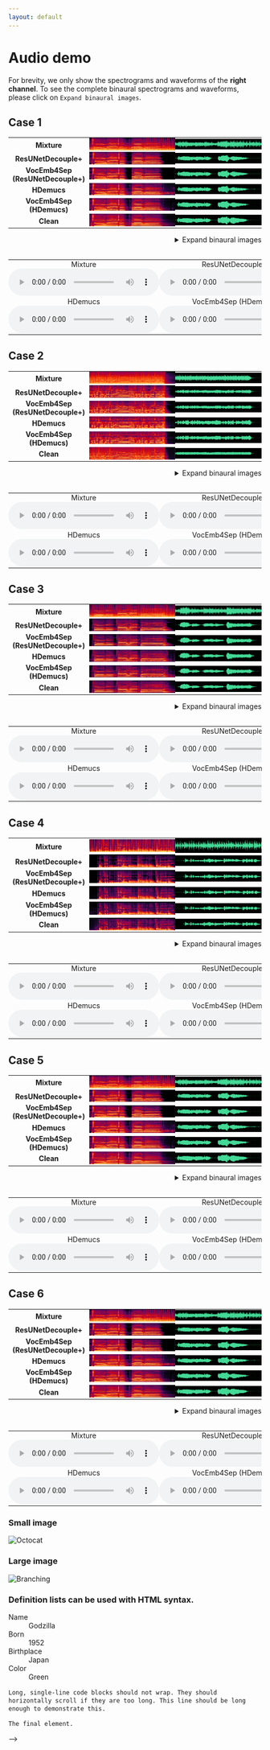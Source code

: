 ```yaml
---
layout: default
---
```




# Audio demo
For brevity, we only show the spectrograms and waveforms of the **right channel**. To see the complete binaural spectrograms and waveforms, please click on `Expand binaural images`.

<!-- <html> -->
<style>
  th, tr, td {border: none!important; vertical-align: middle; padding: 0px; margin: 0px auto;};
  img {padding: 0px; border: 0px; margin: 0px;}
</style>
  
## Case 1
<div align='center'>
<table style="margin: 0,auto; align:center; vertical-align:middle; border: none!important">
    <tr>
        <td align='center'> <b>Mixture</b> </td>
        <td> <img src='./fig/Mix01S1.PNG'  alt='mix01s1' width='100%'></td>
        <td> <img src='./fig/Mix01WV1.PNG'  alt='mix01wv1' width='100%'></td>
    </tr>
    <tr>
      <td align='middle'> <b>ResUNetDecouple+</b> </td>
        <td> <img src='./fig/ResUNet01S1.PNG'  alt='res01s1' width='100%'></td>
        <td> <img src='./fig/ResUNet01WV1.PNG'  alt='res01wv1' width='100%'></td>
    </tr>
    <tr>
        <td align='center'> <b>VocEmb4Sep (ResUNetDecouple+)</b> </td>
        <td> <img src='./fig/preFro01S1.PNG'  alt='pre01s1' width='100%'></td>
        <td> <img src='./fig/preFro01WV1.PNG'  alt='pre01wv1' width='100%'></td>
    </tr>
    <tr>
      <td align='center'> <b>HDemucs</b> </td>
        <td> <img src='./fig/HDemucs01S1.PNG'  alt='hdemucs01s1' width='100%'></td>
        <td> <img src='./fig/HDemucs01WV1.PNG'  alt='hdemucs01wv1' width='100%'></td>
    </tr>
    <tr>
      <td align='center'> <b>VocEmb4Sep (HDemucs)</b></td>
        <td> <img src='./fig/HDemucsUpd01S1.PNG'  alt='hu01s1' width='100%'></td>
        <td> <img src='./fig/HDemucsUpd01WV1.PNG'  alt='hu01wv1' width='100%'></td>
    </tr>
    <tr>
      <td align='center'> <b>Clean</b> </td>
        <td> <img src='./fig/clean01S1.PNG'  alt='clean01s1' width='100%'></td>
        <td> <img src='./fig/clean01WV1.PNG'  alt='clean01wv1' width='100%'></td>
    </tr>
</table>
  
<details align='right'>
  <summary>Expand binaural images</summary>
  
  <table style="margin-left: auto; margin-right: auto; align:center; border: none!important">
    <tr margin-bottom='0px'>
      <td align='center'> <b>Mixture</b> </td>
        <td> <img src='./fig/Mix01S2.PNG'  alt='mix01s2' width='100%'></td>
        <td> <img src='./fig/Mix01WV2.PNG'  alt='mix01wv2' width='100%'></td>
    </tr>
    <tr>
      <td align='center'> <b>ResUNetDecouple+</b> </td>
        <td> <img src='./fig/ResUNet01S2.PNG'  alt='res01s2' width='100%'></td>
        <td> <img src='./fig/ResUNet01WV2.PNG'  alt='res01wv2' width='100%'></td>
    </tr>
    <tr>
      <td align='center'> <b>VocEmb4Sep (ResUNetDecouple+)</b> </td>
        <td> <img src='./fig/preFro01S2.PNG'  alt='pre01s2' width='100%'></td>
        <td> <img src='./fig/preFro01WV2.PNG'  alt='pre01wv2' width='100%'></td>
    </tr>
    <tr>
      <td align='center'> <b>HDemucs</b> </td>
        <td> <img src='./fig/HDemucs01S2.PNG'  alt='hdemucs01s2' width='100%'></td>
        <td> <img src='./fig/HDemucs01WV2.PNG'  alt='hdemucs01wv2' width='100%'></td>
    </tr>
    <tr>
      <td align='center'> <b>VocEmb4Sep (HDemucs)</b></td>
        <td> <img src='./fig/HDemucsUpd01S2.PNG'  alt='hu01s2' width='100%'></td>
        <td> <img src='./fig/HDemucsUpd01WV2.PNG'  alt='hu01wv2' width='100%'></td>
    </tr>
    <tr>
      <td align='center'> <b>Clean</b> </td>
        <td> <img src='./fig/clean01S2.PNG'  alt='clean01s2' width='100%'></td>
        <td> <img src='./fig/clean01WV2.PNG'  alt='clean01wv2' width='100%'></td>
    </tr>
</table>
</details>
<br/>
<table style="margin-left: auto; margin-right: auto; align:center; border: none!important; width: 100%">
    <tr>
        <td align='center'>Mixture</td>
        <td align='center'>ResUNetDecouple+</td>
        <td align='center'>VocEmb4Sep (ResUNetDecouple+)</td>
    </tr>
    <tr>
    	<td align='center' width='30%'>
        <audio controls>
            <source src="./wav/Mix_Atrophy_01.wav" type="audio/wav">
            Your browser does not support the audio element.
        </audio>
        </td>
    	<td align='center' width='30%'>
        <audio controls>
            <source src="./wav/ResUNet_Atrophy_01.wav" type="audio/wav">
            Your browser does not support the audio element.
        </audio>
        </td>
    	<td align='center' width='30%'>
        <audio controls>
            <source src="./wav/preFro_Atrophy_01.wav" type="audio/wav">
            Your browser does not support the audio element.
        </audio>
        </td>
    </tr>
    <tr>
    <td align='center'>HDemucs</td>
    <td align='center'>VocEmb4Sep (HDemucs)</td>
    <td align='center'>Clean</td>
    </tr>
    <tr>
        <td align='center' width='30%'>
        <audio controls>
            <source src="./wav/HDemucs_Atrophy_01.wav" type="audio/wav">
            Your browser does not support the audio element.
        </audio>
        </td>
        <td align='center' width='30%'>
        <audio controls>
            <source src="./wav/HDemucsUpd2_Atrophy_01.wav" type="audio/wav">
            Your browser does not support the audio element.
        </audio>
        </td>
        <td align='center' width='30%'>
        <audio controls>
            <source src="./wav/clean_Atrophy_01.wav" type="audio/wav">
            Your browser does not support the audio element.
        </audio>
        </td>
    </tr>
  </table></div>
  
## Case 2  
<div align='center'>
<table style="margin: 0,auto; align:center; vertical-align:middle; border: none!important">
    <tr>
        <td align='center'> <b>Mixture</b> </td>
        <td> <img src='./fig/Mix02S1.PNG'  alt='mix02s1' width='100%'></td>
        <td> <img src='./fig/Mix02WV1.PNG'  alt='mix02wv1' width='100%'></td>
    </tr>
    <tr>
      <td align='middle'> <b>ResUNetDecouple+</b> </td>
        <td> <img src='./fig/ResUNet02S1.PNG'  alt='res02s1' width='100%'></td>
        <td> <img src='./fig/ResUNet02WV1.PNG'  alt='res02wv1' width='100%'></td>
    </tr>
    <tr>
        <td align='center'> <b>VocEmb4Sep (ResUNetDecouple+)</b> </td>
        <td> <img src='./fig/preFro02S1.PNG'  alt='pre02s1' width='100%'></td>
        <td> <img src='./fig/preFro02WV1.PNG'  alt='pre02wv1' width='100%'></td>
    </tr>
    <tr>
      <td align='center'> <b>HDemucs</b> </td>
        <td> <img src='./fig/HDemucs02S1.PNG'  alt='hdemucs02s1' width='100%'></td>
        <td> <img src='./fig/HDemucs02WV1.PNG'  alt='hdemucs02wv1' width='100%'></td>
    </tr>
    <tr>
      <td align='center'> <b>VocEmb4Sep (HDemucs)</b></td>
        <td> <img src='./fig/HDemucsUpd02S1.PNG'  alt='hu02s1' width='100%'></td>
        <td> <img src='./fig/HDemucsUpd02WV1.PNG'  alt='hu02wv1' width='100%'></td>
    </tr>
    <tr>
      <td align='center'> <b>Clean</b> </td>
        <td> <img src='./fig/clean02S1.PNG'  alt='clean02s1' width='100%'></td>
        <td> <img src='./fig/clean02WV1.PNG'  alt='clean02wv1' width='100%'></td>
    </tr>
</table>
  
<details align='right'>
  <summary>Expand binaural images</summary>
  
  <table style="margin-left: auto; margin-right: auto; align:center; border: none!important">
    <tr margin-bottom='0px'>
      <td align='center'> <b>Mixture</b> </td>
        <td> <img src='./fig/Mix02S2.PNG'  alt='mix02s2' width='100%'></td>
        <td> <img src='./fig/Mix02WV2.PNG'  alt='mix02wv2' width='100%'></td>
    </tr>
    <tr>
      <td align='center'> <b>ResUNetDecouple+</b> </td>
        <td> <img src='./fig/ResUNet02S2.PNG'  alt='res02s2' width='100%'></td>
        <td> <img src='./fig/ResUNet02WV2.PNG'  alt='res02wv2' width='100%'></td>
    </tr>
    <tr>
      <td align='center'> <b>VocEmb4Sep (ResUNetDecouple+)</b> </td>
        <td> <img src='./fig/preFro02S2.PNG'  alt='pre02s2' width='100%'></td>
        <td> <img src='./fig/preFro02WV2.PNG'  alt='pre02wv2' width='100%'></td>
    </tr>
    <tr>
      <td align='center'> <b>HDemucs</b> </td>
        <td> <img src='./fig/HDemucs02S2.PNG'  alt='hdemucs02s2' width='100%'></td>
        <td> <img src='./fig/HDemucs02WV2.PNG'  alt='hdemucs02wv2' width='100%'></td>
    </tr>
    <tr>
      <td align='center'> <b>VocEmb4Sep (HDemucs)</b></td>
        <td> <img src='./fig/HDemucsUpd02S2.PNG'  alt='hu02s2' width='100%'></td>
        <td> <img src='./fig/HDemucsUpd02WV2.PNG'  alt='hu02wv2' width='100%'></td>
    </tr>
    <tr>
      <td align='center'> <b>Clean</b> </td>
        <td> <img src='./fig/clean02S2.PNG'  alt='clean02s2' width='100%'></td>
        <td> <img src='./fig/clean02WV2.PNG'  alt='clean02wv2' width='100%'></td>
    </tr>
</table>
</details>
<br/>
<table style="margin-left: auto; margin-right: auto; align:center; border: none!important; width: 100%">
    <tr>
        <td align='center'>Mixture</td>
        <td align='center'>ResUNetDecouple+</td>
        <td align='center'>VocEmb4Sep (ResUNetDecouple+)</td>
    </tr>
    <tr>
    	<td align='center' width='30%'>
        <audio controls>
            <source src="./wav/Mix_Atrophy_02.wav" type="audio/wav">
            Your browser does not support the audio element.
        </audio>
        </td>
    	<td align='center' width='30%'>
        <audio controls>
            <source src="./wav/ResUNet_Atrophy_02.wav" type="audio/wav">
            Your browser does not support the audio element.
        </audio>
        </td>
    	<td align='center' width='30%'>
        <audio controls>
            <source src="./wav/preFro_Atrophy_02.wav" type="audio/wav">
            Your browser does not support the audio element.
        </audio>
        </td>
    </tr>
    <tr>
    <td align='center'>HDemucs</td>
    <td align='center'>VocEmb4Sep (HDemucs)</td>
    <td align='center'>Clean</td>
    </tr>
    <tr>
        <td align='center' width='30%'>
        <audio controls>
            <source src="./wav/HDemucs_Atrophy_02.wav" type="audio/wav">
            Your browser does not support the audio element.
        </audio>
        </td>
        <td align='center' width='30%'>
        <audio controls>
            <source src="./wav/HDemucsUpd2_Atrophy_02.wav" type="audio/wav">
            Your browser does not support the audio element.
        </audio>
        </td>
        <td align='center' width='30%'>
        <audio controls>
            <source src="./wav/clean_Atrophy_02.wav" type="audio/wav">
            Your browser does not support the audio element.
        </audio>
        </td>
    </tr>
  </table></div>

## Case 3
  <div align='center'>
<table style="margin: 0,auto; align:center; vertical-align:middle; border: none!important">
    <tr>
        <td align='center'> <b>Mixture</b> </td>
        <td> <img src='./fig/Mix03S1.PNG'  alt='mix03s1' width='100%'></td>
        <td> <img src='./fig/Mix03WV1.PNG'  alt='mix03wv1' width='100%'></td>
    </tr>
    <tr>
      <td align='middle'> <b>ResUNetDecouple+</b> </td>
        <td> <img src='./fig/ResUNet03S1.PNG'  alt='res03s1' width='100%'></td>
        <td> <img src='./fig/ResUNet03WV1.PNG'  alt='res03wv1' width='100%'></td>
    </tr>
    <tr>
        <td align='center'> <b>VocEmb4Sep (ResUNetDecouple+)</b> </td>
        <td> <img src='./fig/preFro03S1.PNG'  alt='pre03s1' width='100%'></td>
        <td> <img src='./fig/preFro03WV1.PNG'  alt='pre03wv1' width='100%'></td>
    </tr>
    <tr>
      <td align='center'> <b>HDemucs</b> </td>
        <td> <img src='./fig/HDemucs03S1.PNG'  alt='hdemucs03s1' width='100%'></td>
        <td> <img src='./fig/HDemucs03WV1.PNG'  alt='hdemucs03wv1' width='100%'></td>
    </tr>
    <tr>
      <td align='center'> <b>VocEmb4Sep (HDemucs)</b></td>
        <td> <img src='./fig/HDemucsUpd03S1.PNG'  alt='hu03s1' width='100%'></td>
        <td> <img src='./fig/HDemucsUpd03WV1.PNG'  alt='hu03wv1' width='100%'></td>
    </tr>
    <tr>
      <td align='center'> <b>Clean</b> </td>
        <td> <img src='./fig/clean03S1.PNG'  alt='clean03s1' width='100%'></td>
        <td> <img src='./fig/clean03WV1.PNG'  alt='clean03wv1' width='100%'></td>
    </tr>
</table>
  
<details align='right'>
  <summary>Expand binaural images</summary>
  
  <table style="margin-left: auto; margin-right: auto; align:center; border: none!important">
    <tr margin-bottom='0px'>
      <td align='center'> <b>Mixture</b> </td>
        <td> <img src='./fig/Mix03S2.PNG'  alt='mix03s2' width='100%'></td>
        <td> <img src='./fig/Mix03WV2.PNG'  alt='mix03wv2' width='100%'></td>
    </tr>
    <tr>
      <td align='center'> <b>ResUNetDecouple+</b> </td>
        <td> <img src='./fig/ResUNet03S2.PNG'  alt='res03s2' width='100%'></td>
        <td> <img src='./fig/ResUNet03WV2.PNG'  alt='res03wv2' width='100%'></td>
    </tr>
    <tr>
      <td align='center'> <b>VocEmb4Sep (ResUNetDecouple+)</b> </td>
        <td> <img src='./fig/preFro03S2.PNG'  alt='pre03s2' width='100%'></td>
        <td> <img src='./fig/preFro03WV2.PNG'  alt='pre03wv2' width='100%'></td>
    </tr>
    <tr>
      <td align='center'> <b>HDemucs</b> </td>
        <td> <img src='./fig/HDemucs03S2.PNG'  alt='hdemucs03s2' width='100%'></td>
        <td> <img src='./fig/HDemucs03WV2.PNG'  alt='hdemucs03wv2' width='100%'></td>
    </tr>
    <tr>
      <td align='center'> <b>VocEmb4Sep (HDemucs)</b></td>
        <td> <img src='./fig/HDemucsUpd03S2.PNG'  alt='hu03s2' width='100%'></td>
        <td> <img src='./fig/HDemucsUpd03WV2.PNG'  alt='hu03wv2' width='100%'></td>
    </tr>
    <tr>
      <td align='center'> <b>Clean</b> </td>
        <td> <img src='./fig/clean03S2.PNG'  alt='clean03s2' width='100%'></td>
        <td> <img src='./fig/clean03WV2.PNG'  alt='clean03wv2' width='100%'></td>
    </tr>
</table>
</details>
<br/>
<table style="margin-left: auto; margin-right: auto; align:center; border: none!important; width: 100%">
    <tr>
        <td align='center'>Mixture</td>
        <td align='center'>ResUNetDecouple+</td>
        <td align='center'>VocEmb4Sep (ResUNetDecouple+)</td>
    </tr>
    <tr>
    	<td align='center' width='30%'>
        <audio controls>
            <source src="./wav/Mix_Atrophy_03.wav" type="audio/wav">
            Your browser does not support the audio element.
        </audio>
        </td>
    	<td align='center' width='30%'>
        <audio controls>
            <source src="./wav/ResUNet_Atrophy_03.wav" type="audio/wav">
            Your browser does not support the audio element.
        </audio>
        </td>
    	<td align='center' width='30%'>
        <audio controls>
            <source src="./wav/preFro_Atrophy_03.wav" type="audio/wav">
            Your browser does not support the audio element.
        </audio>
        </td>
    </tr>
    <tr>
    <td align='center'>HDemucs</td>
    <td align='center'>VocEmb4Sep (HDemucs)</td>
    <td align='center'>Clean</td>
    </tr>
    <tr>
        <td align='center' width='30%'>
        <audio controls>
            <source src="./wav/HDemucs_Atrophy_03.wav" type="audio/wav">
            Your browser does not support the audio element.
        </audio>
        </td>
        <td align='center' width='30%'>
        <audio controls>
            <source src="./wav/HDemucsUpd2_Atrophy_03.wav" type="audio/wav">
            Your browser does not support the audio element.
        </audio>
        </td>
        <td align='center' width='30%'>
        <audio controls>
            <source src="./wav/clean_Atrophy_03.wav" type="audio/wav">
            Your browser does not support the audio element.
        </audio>
        </td>
    </tr>
    </table></div>

## Case 4
  <div align='center'>
<table style="margin: 0,auto; align:center; vertical-align:middle; border: none!important">
    <tr>
        <td align='center'> <b>Mixture</b> </td>
        <td> <img src='./fig/Mix04S1.PNG'  alt='mix04s1' width='100%'></td>
        <td> <img src='./fig/Mix04WV1.PNG'  alt='mix04wv1' width='100%'></td>
    </tr>
    <tr>
      <td align='middle'> <b>ResUNetDecouple+</b> </td>
        <td> <img src='./fig/ResUNet04S1.PNG'  alt='res04s1' width='100%'></td>
        <td> <img src='./fig/ResUNet04WV1.PNG'  alt='res04wv1' width='100%'></td>
    </tr>
    <tr>
        <td align='center'> <b>VocEmb4Sep (ResUNetDecouple+)</b> </td>
        <td> <img src='./fig/preFro04S1.PNG'  alt='pre04s1' width='100%'></td>
        <td> <img src='./fig/preFro04WV1.PNG'  alt='pre04wv1' width='100%'></td>
    </tr>
    <tr>
      <td align='center'> <b>HDemucs</b> </td>
        <td> <img src='./fig/HDemucs04S1.PNG'  alt='hdemucs04s1' width='100%'></td>
        <td> <img src='./fig/HDemucs04WV1.PNG'  alt='hdemucs04wv1' width='100%'></td>
    </tr>
    <tr>
      <td align='center'> <b>VocEmb4Sep (HDemucs)</b></td>
        <td> <img src='./fig/HDemucsUpd04S1.PNG'  alt='hu04s1' width='100%'></td>
        <td> <img src='./fig/HDemucsUpd04WV1.PNG'  alt='hu04wv1' width='100%'></td>
    </tr>
    <tr>
      <td align='center'> <b>Clean</b> </td>
        <td> <img src='./fig/clean04S1.PNG'  alt='clean04s1' width='100%'></td>
        <td> <img src='./fig/clean04WV1.PNG'  alt='clean04wv1' width='100%'></td>
    </tr>
</table>
  
<details align='right'>
  <summary>Expand binaural images</summary>
  
  <table style="margin-left: auto; margin-right: auto; align:center; border: none!important">
    <tr margin-bottom='0px'>
      <td align='center'> <b>Mixture</b> </td>
        <td> <img src='./fig/Mix01S2.PNG'  alt='mix01s2' width='100%'></td>
        <td> <img src='./fig/Mix01WV2.PNG'  alt='mix01wv2' width='100%'></td>
    </tr>
    <tr>
      <td align='center'> <b>ResUNetDecouple+</b> </td>
        <td> <img src='./fig/ResUNet01S2.PNG'  alt='res01s2' width='100%'></td>
        <td> <img src='./fig/ResUNet01WV2.PNG'  alt='res01wv2' width='100%'></td>
    </tr>
    <tr>
      <td align='center'> <b>VocEmb4Sep (ResUNetDecouple+)</b> </td>
        <td> <img src='./fig/preFro01S2.PNG'  alt='pre01s2' width='100%'></td>
        <td> <img src='./fig/preFro01WV2.PNG'  alt='pre01wv2' width='100%'></td>
    </tr>
    <tr>
      <td align='center'> <b>HDemucs</b> </td>
        <td> <img src='./fig/HDemucs01S2.PNG'  alt='hdemucs01s2' width='100%'></td>
        <td> <img src='./fig/HDemucs01WV2.PNG'  alt='hdemucs01wv2' width='100%'></td>
    </tr>
    <tr>
      <td align='center'> <b>VocEmb4Sep (HDemucs)</b></td>
        <td> <img src='./fig/HDemucsUpd01S2.PNG'  alt='hu01s2' width='100%'></td>
        <td> <img src='./fig/HDemucsUpd01WV2.PNG'  alt='hu01wv2' width='100%'></td>
    </tr>
    <tr>
      <td align='center'> <b>Clean</b> </td>
        <td> <img src='./fig/clean01S2.PNG'  alt='clean01s2' width='100%'></td>
        <td> <img src='./fig/clean01WV2.PNG'  alt='clean01wv2' width='100%'></td>
    </tr>
</table>
</details>
<br/>
<table style="margin-left: auto; margin-right: auto; align:center; border: none!important; width: 100%">
    <tr>
        <td align='center'>Mixture</td>
        <td align='center'>ResUNetDecouple+</td>
        <td align='center'>VocEmb4Sep (ResUNetDecouple+)</td>
    </tr>
    <tr>
    	<td align='center' width='30%'>
        <audio controls>
            <source src="./wav/Mix_Atrophy_01.wav" type="audio/wav">
            Your browser does not support the audio element.
        </audio>
        </td>
    	<td align='center' width='30%'>
        <audio controls>
            <source src="./wav/ResUNet_Atrophy_01.wav" type="audio/wav">
            Your browser does not support the audio element.
        </audio>
        </td>
    	<td align='center' width='30%'>
        <audio controls>
            <source src="./wav/preFro_Atrophy_01.wav" type="audio/wav">
            Your browser does not support the audio element.
        </audio>
        </td>
    </tr>
    <tr>
    <td align='center'>HDemucs</td>
    <td align='center'>VocEmb4Sep (HDemucs)</td>
    <td align='center'>Clean</td>
    </tr>
    <tr>
        <td align='center' width='30%'>
        <audio controls>
            <source src="./wav/HDemucs_Atrophy_01.wav" type="audio/wav">
            Your browser does not support the audio element.
        </audio>
        </td>
        <td align='center' width='30%'>
        <audio controls>
            <source src="./wav/HDemucsUpd2_Atrophy_01.wav" type="audio/wav">
            Your browser does not support the audio element.
        </audio>
        </td>
        <td align='center' width='30%'>
        <audio controls>
            <source src="./wav/clean_Atrophy_01.wav" type="audio/wav">
            Your browser does not support the audio element.
        </audio>
        </td>
    </tr>
    </table></div>
  
## Case 5
  <div align='center'>
<table style="margin: 0,auto; align:center; vertical-align:middle; border: none!important">
    <tr>
        <td align='center'> <b>Mixture</b> </td>
        <td> <img src='./fig/Mix01S1.PNG'  alt='mix01s1' width='100%'></td>
        <td> <img src='./fig/Mix01WV1.PNG'  alt='mix01wv1' width='100%'></td>
    </tr>
    <tr>
      <td align='middle'> <b>ResUNetDecouple+</b> </td>
        <td> <img src='./fig/ResUNet01S1.PNG'  alt='res01s1' width='100%'></td>
        <td> <img src='./fig/ResUNet01WV1.PNG'  alt='res01wv1' width='100%'></td>
    </tr>
    <tr>
        <td align='center'> <b>VocEmb4Sep (ResUNetDecouple+)</b> </td>
        <td> <img src='./fig/preFro01S1.PNG'  alt='pre01s1' width='100%'></td>
        <td> <img src='./fig/preFro01WV1.PNG'  alt='pre01wv1' width='100%'></td>
    </tr>
    <tr>
      <td align='center'> <b>HDemucs</b> </td>
        <td> <img src='./fig/HDemucs01S1.PNG'  alt='hdemucs01s1' width='100%'></td>
        <td> <img src='./fig/HDemucs01WV1.PNG'  alt='hdemucs01wv1' width='100%'></td>
    </tr>
    <tr>
      <td align='center'> <b>VocEmb4Sep (HDemucs)</b></td>
        <td> <img src='./fig/HDemucsUpd01S1.PNG'  alt='hu01s1' width='100%'></td>
        <td> <img src='./fig/HDemucsUpd01WV1.PNG'  alt='hu01wv1' width='100%'></td>
    </tr>
    <tr>
      <td align='center'> <b>Clean</b> </td>
        <td> <img src='./fig/clean01S1.PNG'  alt='clean01s1' width='100%'></td>
        <td> <img src='./fig/clean01WV1.PNG'  alt='clean01wv1' width='100%'></td>
    </tr>
</table>
  
<details align='right'>
  <summary>Expand binaural images</summary>
  
  <table style="margin-left: auto; margin-right: auto; align:center; border: none!important">
    <tr margin-bottom='0px'>
      <td align='center'> <b>Mixture</b> </td>
        <td> <img src='./fig/Mix01S2.PNG'  alt='mix01s2' width='100%'></td>
        <td> <img src='./fig/Mix01WV2.PNG'  alt='mix01wv2' width='100%'></td>
    </tr>
    <tr>
      <td align='center'> <b>ResUNetDecouple+</b> </td>
        <td> <img src='./fig/ResUNet01S2.PNG'  alt='res01s2' width='100%'></td>
        <td> <img src='./fig/ResUNet01WV2.PNG'  alt='res01wv2' width='100%'></td>
    </tr>
    <tr>
      <td align='center'> <b>VocEmb4Sep (ResUNetDecouple+)</b> </td>
        <td> <img src='./fig/preFro01S2.PNG'  alt='pre01s2' width='100%'></td>
        <td> <img src='./fig/preFro01WV2.PNG'  alt='pre01wv2' width='100%'></td>
    </tr>
    <tr>
      <td align='center'> <b>HDemucs</b> </td>
        <td> <img src='./fig/HDemucs01S2.PNG'  alt='hdemucs01s2' width='100%'></td>
        <td> <img src='./fig/HDemucs01WV2.PNG'  alt='hdemucs01wv2' width='100%'></td>
    </tr>
    <tr>
      <td align='center'> <b>VocEmb4Sep (HDemucs)</b></td>
        <td> <img src='./fig/HDemucsUpd01S2.PNG'  alt='hu01s2' width='100%'></td>
        <td> <img src='./fig/HDemucsUpd01WV2.PNG'  alt='hu01wv2' width='100%'></td>
    </tr>
    <tr>
      <td align='center'> <b>Clean</b> </td>
        <td> <img src='./fig/clean01S2.PNG'  alt='clean01s2' width='100%'></td>
        <td> <img src='./fig/clean01WV2.PNG'  alt='clean01wv2' width='100%'></td>
    </tr>
</table>
</details>
<br/>
<table style="margin-left: auto; margin-right: auto; align:center; border: none!important; width: 100%">
    <tr>
        <td align='center'>Mixture</td>
        <td align='center'>ResUNetDecouple+</td>
        <td align='center'>VocEmb4Sep (ResUNetDecouple+)</td>
    </tr>
    <tr>
    	<td align='center' width='30%'>
        <audio controls>
            <source src="./wav/Mix_Atrophy_01.wav" type="audio/wav">
            Your browser does not support the audio element.
        </audio>
        </td>
    	<td align='center' width='30%'>
        <audio controls>
            <source src="./wav/ResUNet_Atrophy_01.wav" type="audio/wav">
            Your browser does not support the audio element.
        </audio>
        </td>
    	<td align='center' width='30%'>
        <audio controls>
            <source src="./wav/preFro_Atrophy_01.wav" type="audio/wav">
            Your browser does not support the audio element.
        </audio>
        </td>
    </tr>
    <tr>
    <td align='center'>HDemucs</td>
    <td align='center'>VocEmb4Sep (HDemucs)</td>
    <td align='center'>Clean</td>
    </tr>
    <tr>
        <td align='center' width='30%'>
        <audio controls>
            <source src="./wav/HDemucs_Atrophy_01.wav" type="audio/wav">
            Your browser does not support the audio element.
        </audio>
        </td>
        <td align='center' width='30%'>
        <audio controls>
            <source src="./wav/HDemucsUpd2_Atrophy_01.wav" type="audio/wav">
            Your browser does not support the audio element.
        </audio>
        </td>
        <td align='center' width='30%'>
        <audio controls>
            <source src="./wav/clean_Atrophy_01.wav" type="audio/wav">
            Your browser does not support the audio element.
        </audio>
        </td>
    </tr>
    </table></div>
  
## Case 6
  <div align='center'>
<table style="margin: 0,auto; align:center; vertical-align:middle; border: none!important">
    <tr>
        <td align='center'> <b>Mixture</b> </td>
        <td> <img src='./fig/Mix01S1.PNG'  alt='mix01s1' width='100%'></td>
        <td> <img src='./fig/Mix01WV1.PNG'  alt='mix01wv1' width='100%'></td>
    </tr>
    <tr>
      <td align='middle'> <b>ResUNetDecouple+</b> </td>
        <td> <img src='./fig/ResUNet01S1.PNG'  alt='res01s1' width='100%'></td>
        <td> <img src='./fig/ResUNet01WV1.PNG'  alt='res01wv1' width='100%'></td>
    </tr>
    <tr>
        <td align='center'> <b>VocEmb4Sep (ResUNetDecouple+)</b> </td>
        <td> <img src='./fig/preFro01S1.PNG'  alt='pre01s1' width='100%'></td>
        <td> <img src='./fig/preFro01WV1.PNG'  alt='pre01wv1' width='100%'></td>
    </tr>
    <tr>
      <td align='center'> <b>HDemucs</b> </td>
        <td> <img src='./fig/HDemucs01S1.PNG'  alt='hdemucs01s1' width='100%'></td>
        <td> <img src='./fig/HDemucs01WV1.PNG'  alt='hdemucs01wv1' width='100%'></td>
    </tr>
    <tr>
      <td align='center'> <b>VocEmb4Sep (HDemucs)</b></td>
        <td> <img src='./fig/HDemucsUpd01S1.PNG'  alt='hu01s1' width='100%'></td>
        <td> <img src='./fig/HDemucsUpd01WV1.PNG'  alt='hu01wv1' width='100%'></td>
    </tr>
    <tr>
      <td align='center'> <b>Clean</b> </td>
        <td> <img src='./fig/clean01S1.PNG'  alt='clean01s1' width='100%'></td>
        <td> <img src='./fig/clean01WV1.PNG'  alt='clean01wv1' width='100%'></td>
    </tr>
</table>
  
<details align='right'>
  <summary>Expand binaural images</summary>
  
  <table style="margin-left: auto; margin-right: auto; align:center; border: none!important">
    <tr margin-bottom='0px'>
      <td align='center'> <b>Mixture</b> </td>
        <td> <img src='./fig/Mix01S2.PNG'  alt='mix01s2' width='100%'></td>
        <td> <img src='./fig/Mix01WV2.PNG'  alt='mix01wv2' width='100%'></td>
    </tr>
    <tr>
      <td align='center'> <b>ResUNetDecouple+</b> </td>
        <td> <img src='./fig/ResUNet01S2.PNG'  alt='res01s2' width='100%'></td>
        <td> <img src='./fig/ResUNet01WV2.PNG'  alt='res01wv2' width='100%'></td>
    </tr>
    <tr>
      <td align='center'> <b>VocEmb4Sep (ResUNetDecouple+)</b> </td>
        <td> <img src='./fig/preFro01S2.PNG'  alt='pre01s2' width='100%'></td>
        <td> <img src='./fig/preFro01WV2.PNG'  alt='pre01wv2' width='100%'></td>
    </tr>
    <tr>
      <td align='center'> <b>HDemucs</b> </td>
        <td> <img src='./fig/HDemucs01S2.PNG'  alt='hdemucs01s2' width='100%'></td>
        <td> <img src='./fig/HDemucs01WV2.PNG'  alt='hdemucs01wv2' width='100%'></td>
    </tr>
    <tr>
      <td align='center'> <b>VocEmb4Sep (HDemucs)</b></td>
        <td> <img src='./fig/HDemucsUpd01S2.PNG'  alt='hu01s2' width='100%'></td>
        <td> <img src='./fig/HDemucsUpd01WV2.PNG'  alt='hu01wv2' width='100%'></td>
    </tr>
    <tr>
      <td align='center'> <b>Clean</b> </td>
        <td> <img src='./fig/clean01S2.PNG'  alt='clean01s2' width='100%'></td>
        <td> <img src='./fig/clean01WV2.PNG'  alt='clean01wv2' width='100%'></td>
    </tr>
</table>
</details>
<br/>
<table style="margin-left: auto; margin-right: auto; align:center; border: none!important; width: 100%">
    <tr>
        <td align='center'>Mixture</td>
        <td align='center'>ResUNetDecouple+</td>
        <td align='center'>VocEmb4Sep (ResUNetDecouple+)</td>
    </tr>
    <tr>
    	<td align='center' width='30%'>
        <audio controls>
            <source src="./wav/Mix_Atrophy_01.wav" type="audio/wav">
            Your browser does not support the audio element.
        </audio>
        </td>
    	<td align='center' width='30%'>
        <audio controls>
            <source src="./wav/ResUNet_Atrophy_01.wav" type="audio/wav">
            Your browser does not support the audio element.
        </audio>
        </td>
    	<td align='center' width='30%'>
        <audio controls>
            <source src="./wav/preFro_Atrophy_01.wav" type="audio/wav">
            Your browser does not support the audio element.
        </audio>
        </td>
    </tr>
    <tr>
    <td align='center'>HDemucs</td>
    <td align='center'>VocEmb4Sep (HDemucs)</td>
    <td align='center'>Clean</td>
    </tr>
    <tr>
        <td align='center' width='30%'>
        <audio controls>
            <source src="./wav/HDemucs_Atrophy_01.wav" type="audio/wav">
            Your browser does not support the audio element.
        </audio>
        </td>
        <td align='center' width='30%'>
        <audio controls>
            <source src="./wav/HDemucsUpd2_Atrophy_01.wav" type="audio/wav">
            Your browser does not support the audio element.
        </audio>
        </td>
        <td align='center' width='30%'>
        <audio controls>
            <source src="./wav/clean_Atrophy_01.wav" type="audio/wav">
            Your browser does not support the audio element.
        </audio>
        </td>
    </tr>
    </table></div>

  
  
<!-- </html> -->

### Small image

![Octocat](https://github.githubassets.com/images/icons/emoji/octocat.png)

### Large image

![Branching](https://guides.github.com/activities/hello-world/branching.png)


### Definition lists can be used with HTML syntax.

<dl>
<dt>Name</dt>
<dd>Godzilla</dd>
<dt>Born</dt>
<dd>1952</dd>
<dt>Birthplace</dt>
<dd>Japan</dd>
<dt>Color</dt>
<dd>Green</dd>
</dl>

```
Long, single-line code blocks should not wrap. They should horizontally scroll if they are too long. This line should be long enough to demonstrate this.
```

```
The final element.
```
 -->
